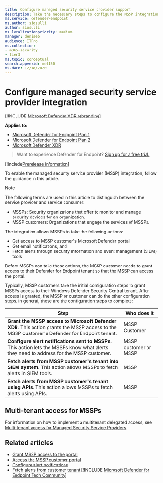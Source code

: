 ```yaml
---
title: Configure managed security service provider support
description: Take the necessary steps to configure the MSSP integration with the Microsoft Defender for Endpoint
ms.service: defender-endpoint
ms.author: siosulli
author: siosulli
ms.localizationpriority: medium
manager: deniseb
audience: ITPro
ms.collection: 
- m365-security
- tier3
ms.topic: conceptual
search.appverid: met150
ms.date: 12/18/2020
---
```


# Configure managed security service provider integration

[!INCLUDE [Microsoft Defender XDR rebranding](../../includes/microsoft-defender.md)]

**Applies to:**
- [Microsoft Defender for Endpoint Plan 1](https://go.microsoft.com/fwlink/p/?linkid=2154037)
- [Microsoft Defender for Endpoint Plan 2](https://go.microsoft.com/fwlink/p/?linkid=2154037)
- [Microsoft Defender XDR](https://go.microsoft.com/fwlink/?linkid=2118804)

> Want to experience Defender for Endpoint? [Sign up for a free trial.](https://signup.microsoft.com/create-account/signup?products=7f379fee-c4f9-4278-b0a1-e4c8c2fcdf7e&ru=https://aka.ms/MDEp2OpenTrial?ocid=docs-mssp-support-abovefoldlink)

[!include[Prerelease information](../../includes/prerelease.md)]

To enable the managed security service provider (MSSP) integration, follow the guidance in this article.

> [!NOTE]
> The following terms are used in this article to distinguish between the service provider and service consumer:
>
> - MSSPs: Security organizations that offer to monitor and manage security devices for an organization.
> - MSSP customers: Organizations that engage the services of MSSPs.

The integration allows MSSPs to take the following actions:

- Get access to MSSP customer's Microsoft Defender portal
- Get email notifications, and
- Fetch alerts through security information and event management (SIEM) tools

Before MSSPs can take these actions, the MSSP customer needs to grant access to their Defender for Endpoint tenant so that the MSSP can access the portal.

Typically, MSSP customers take the initial configuration steps to grant MSSPs access to their Windows Defender Security Central tenant. After access is granted, the MSSP or customer can do the other configuration steps. In general, these are the configuration steps to complete:

| Step | Who does it|
|---|---|
| **Grant the MSSP access to Microsoft Defender XDR**. This action grants the MSSP access to the MSSP customer's Defender for Endpoint tenant. | MSSP Customer |
| **Configure alert notifications sent to MSSPs**. This action lets the MSSPs know what alerts they need to address for the MSSP customer. | MSSP customer or MSSP |
| **Fetch alerts from MSSP customer's tenant into SIEM system**. This action allows MSSPs to fetch alerts in SIEM tools. | MSSP |
| **Fetch alerts from MSSP customer's tenant using APIs**. This action allows MSSPs to fetch alerts using APIs. | MSSP |

## Multi-tenant access for MSSPs

For information on how to implement a multitenant delegated access, see [Multi-tenant access for Managed Security Service Providers](https://techcommunity.microsoft.com/t5/microsoft-defender-atp/multi-tenant-access-for-managed-security-service-providers/ba-p/1533440).

## Related articles

- [Grant MSSP access to the portal](grant-mssp-access.md)
- [Access the MSSP customer portal](access-mssp-portal.md)
- [Configure alert notifications](configure-mssp-notifications.md)
- [Fetch alerts from customer tenant](fetch-alerts-mssp.md)
[!INCLUDE [Microsoft Defender for Endpoint Tech Community](../../includes/defender-mde-techcommunity.md)]
